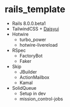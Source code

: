 # rails_template

* Rails 8.0.0.beta1
* TailwindCSS + [Daisyui](https://gist.github.com/Bhacaz/db7124f379857c94d62c1c32f19d07de)
* Hotwire
  * turbo_power
  * hotwire-livereload
* RSpec
  * FactoryBot
  * Faker
* Skip
  * JBuilder
  * ActionMailbox
  * Kamal
* SolidQueue
  * Setup in dev 
  * mission_control-jobs

